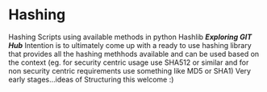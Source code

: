 Hashing
=======

Hashing Scripts using available methods in python Hashlib
***Exploring GIT Hub***
Intention is to ultimately come up with a ready to use hashing library that provides all the hashing methhods 
available and can be used based on the context (eg. for security centric usage use SHA512 or similar and for 
non security centric requirements use something like MD5 or SHA1)
Very early stages...ideas of Structuring this welcome :)



